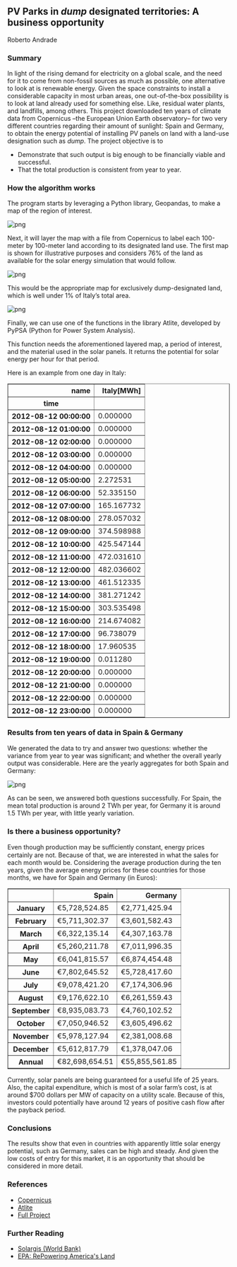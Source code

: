 ## **PV Parks in *dump* designated territories: A business opportunity**

Roberto Andrade

### Summary

In light of the rising demand for electricity on a global scale, and the need for it to come from non-fossil sources as much as possible, one alternative to look at is renewable energy. Given the space constraints to install a considerable capacity in most urban areas, one out-of-the-box possibility is to look at land already used for something else. Like, residual water plants, and landfills, among others. This project downloaded ten years of climate data from Copernicus –the European Union Earth observatory– for two very different countries regarding their amount of sunlight: Spain and Germany, to obtain the energy potential of installing PV panels on land with a land-use designation such as *dump*. The project objective is to
* Demonstrate that such output is big enough to be financially viable and successful.
* That the total production is consistent from year to year.

### How the algorithm works

The program starts by leveraging a Python library, Geopandas, to make a map of the region of interest.


    
![png](summary_files/summary_2_0.png)
    


Next, it will layer the map with a file from Copernicus to label each 100-meter by 100-meter land according to its designated land use. The first map is shown for illustrative purposes and considers  76% of the land as available for the solar energy simulation that would follow.


    
![png](summary_files/summary_4_0.png)
    


This would be the appropriate map for exclusively dump-designated land, which is well under 1% of Italy’s total area.


    
![png](summary_files/summary_6_0.png)
    


Finally, we can use one of the functions in the library Atlite, developed by PyPSA (Python for Power System Analysis).

This function needs the aforementioned layered map, a period of interest, and the material used in the solar panels. It returns the potential for solar energy per hour for that period.

Here is an example from one day in Italy:




<div>
<table border="1" class="dataframe">
  <thead>
    <tr style="text-align: right;">
      <th>name</th>
      <th>Italy[MWh]</th>
    </tr>
    <tr>
      <th>time</th>
      <th></th>
    </tr>
  </thead>
  <tbody>
    <tr>
      <th>2012-08-12 00:00:00</th>
      <td>0.000000</td>
    </tr>
    <tr>
      <th>2012-08-12 01:00:00</th>
      <td>0.000000</td>
    </tr>
    <tr>
      <th>2012-08-12 02:00:00</th>
      <td>0.000000</td>
    </tr>
    <tr>
      <th>2012-08-12 03:00:00</th>
      <td>0.000000</td>
    </tr>
    <tr>
      <th>2012-08-12 04:00:00</th>
      <td>0.000000</td>
    </tr>
    <tr>
      <th>2012-08-12 05:00:00</th>
      <td>2.272531</td>
    </tr>
    <tr>
      <th>2012-08-12 06:00:00</th>
      <td>52.335150</td>
    </tr>
    <tr>
      <th>2012-08-12 07:00:00</th>
      <td>165.167732</td>
    </tr>
    <tr>
      <th>2012-08-12 08:00:00</th>
      <td>278.057032</td>
    </tr>
    <tr>
      <th>2012-08-12 09:00:00</th>
      <td>374.598988</td>
    </tr>
    <tr>
      <th>2012-08-12 10:00:00</th>
      <td>425.547144</td>
    </tr>
    <tr>
      <th>2012-08-12 11:00:00</th>
      <td>472.031610</td>
    </tr>
    <tr>
      <th>2012-08-12 12:00:00</th>
      <td>482.036602</td>
    </tr>
    <tr>
      <th>2012-08-12 13:00:00</th>
      <td>461.512335</td>
    </tr>
    <tr>
      <th>2012-08-12 14:00:00</th>
      <td>381.271242</td>
    </tr>
    <tr>
      <th>2012-08-12 15:00:00</th>
      <td>303.535498</td>
    </tr>
    <tr>
      <th>2012-08-12 16:00:00</th>
      <td>214.674082</td>
    </tr>
    <tr>
      <th>2012-08-12 17:00:00</th>
      <td>96.738079</td>
    </tr>
    <tr>
      <th>2012-08-12 18:00:00</th>
      <td>17.960535</td>
    </tr>
    <tr>
      <th>2012-08-12 19:00:00</th>
      <td>0.011280</td>
    </tr>
    <tr>
      <th>2012-08-12 20:00:00</th>
      <td>0.000000</td>
    </tr>
    <tr>
      <th>2012-08-12 21:00:00</th>
      <td>0.000000</td>
    </tr>
    <tr>
      <th>2012-08-12 22:00:00</th>
      <td>0.000000</td>
    </tr>
    <tr>
      <th>2012-08-12 23:00:00</th>
      <td>0.000000</td>
    </tr>
  </tbody>
</table>
</div>



### Results from ten years of data in Spain & Germany

We generated the data to try and answer two questions: whether the variance from year to year was significant; and whether the overall yearly output was considerable. Here are the yearly aggregates for both Spain and Germany:


    
![png](summary_files/summary_12_0.png)
    


As can be seen, we answered both questions successfully. For Spain, the mean total production is around 2 TWh per year, for Germany it is around 1.5 TWh per year, with little yearly variation.

### Is there a business opportunity?

Even though production may be suﬀiciently constant, energy prices certainly are not. Because of that, we are interested in what the sales for each month would be. Considering the average production during the ten years, given the average energy prices for these countries for those months, we have for Spain and Germany (in Euros):




<div>
<table border="1" class="dataframe">
  <thead>
    <tr style="text-align: right;">
      <th></th>
      <th>Spain</th>
      <th>Germany</th>
    </tr>
  </thead>
  <tbody>
    <tr>
      <th>January</th>
      <td>€5,728,524.85</td>
      <td>€2,771,425.94</td>
    </tr>
    <tr>
      <th>February</th>
      <td>€5,711,302.37</td>
      <td>€3,601,582.43</td>
    </tr>
    <tr>
      <th>March</th>
      <td>€6,322,135.14</td>
      <td>€4,307,163.78</td>
    </tr>
    <tr>
      <th>April</th>
      <td>€5,260,211.78</td>
      <td>€7,011,996.35</td>
    </tr>
    <tr>
      <th>May</th>
      <td>€6,041,815.57</td>
      <td>€6,874,454.48</td>
    </tr>
    <tr>
      <th>June</th>
      <td>€7,802,645.52</td>
      <td>€5,728,417.60</td>
    </tr>
    <tr>
      <th>July</th>
      <td>€9,078,421.20</td>
      <td>€7,174,306.96</td>
    </tr>
    <tr>
      <th>August</th>
      <td>€9,176,622.10</td>
      <td>€6,261,559.43</td>
    </tr>
    <tr>
      <th>September</th>
      <td>€8,935,083.73</td>
      <td>€4,760,102.52</td>
    </tr>
    <tr>
      <th>October</th>
      <td>€7,050,946.52</td>
      <td>€3,605,496.62</td>
    </tr>
    <tr>
      <th>November</th>
      <td>€5,978,127.94</td>
      <td>€2,381,008.68</td>
    </tr>
    <tr>
      <th>December</th>
      <td>€5,612,817.79</td>
      <td>€1,378,047.06</td>
    </tr>
    <tr>
      <th>Annual</th>
      <td>€82,698,654.51</td>
      <td>€55,855,561.85</td>
    </tr>
  </tbody>
</table>
</div>



Currently, solar panels are being guaranteed for a useful life of 25 years. Also, the capital expenditure, which is most of a solar farm’s cost, is at around $700 dollars per MW of capacity on a utility scale. Because of this, investors could potentially have around 12 years of positive cash flow after the payback period.

### Conclusions

The results show that even in countries with apparently little solar energy potential, such as Germany, sales can be high and steady. And given the low costs of entry for this market, it is an opportunity that should be considered in more detail.

### References

* [Copernicus](https://www.copernicus.eu/en)
* [Atlite](https://atlite.readthedocs.io/en/latest/)
* [Full Project](https://github.com/roberto-andrade22/PV_Parks_EU)

### Further Reading

* [Solargis (World Bank)](https://solargis.com/es/maps-and-gis-data/download/world)
* [EPA: RePowering America's Land](https://www.epa.gov/system/files/documents/2021-11/re_on_cl_tracking_matrix_110321_508.pdf)

